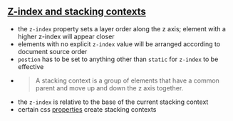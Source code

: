 ## [Z-index and stacking contexts](https://web.dev/learn/css/z-index/)

- the `z-index` property sets a layer order along the z axis; element with a higher z-index will appear closer
- elements with no explicit `z-index` value will be arranged according to document source order
- `postion` has to be set to anything other than `static` for `z-index` to be effective
- > A stacking context is a group of elements that have a common parent and move up and down the z axis together.
- the `z-index` is relative to the base of the current stacking context
- certain css [properties](https://developer.mozilla.org/en-US/docs/Web/CSS/CSS_Positioning/Understanding_z_index/The_stacking_context) create stacking contexts
